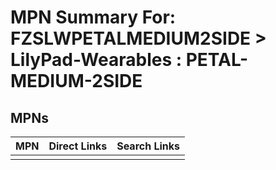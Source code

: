 



# MPN Summary For: FZSLWPETALMEDIUM2SIDE > LilyPad-Wearables : PETAL-MEDIUM-2SIDE

## MPNs
  

|MPN|Direct Links|Search Links|
| :--- | :--- | :--- |
||||
